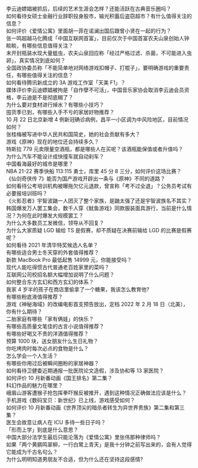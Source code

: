 李云迪嫖娼被抓后，后续的艺术生涯会怎样？还能活跃在古典音乐圈吗？  
如何看待女硕士金融行业辞职投身股市，输光积蓄后盗窃超市？有什么值得关注的信息？  
如何评价《爱情公寓》里面胡一菲在诺澜出国后跟曾小贤在一起的行为？  
张一鸣超越马化腾成「中国互联网首富」，目前仅次于中国首富农夫山泉创始人钟睒睒，有哪些信息值得关注？  
未开封瓶装水现大量蛆虫，农夫山泉回应称「经过严格过滤、杀菌，不可能进入虫卵」，真实情况到底如何？  
全国政协委员称「不能简单地对网络游戏扣帽子、打棍子」，要明确游戏的重要责任，有哪些值得关注的信息？  
如何看待腾讯新成立的 3A 游戏工作室「天美 F1」？  
媒体评价李云迪嫖娼被拘是「自作孽不可活」，中国音乐家协会取消李云迪会员资格，李云迪是不是彻底糊了？  
为什么要对食材进行焯水？有哪些小技巧？  
囤货季已到，有哪些入手不亏的家居好物推荐？  
10 月 22 日北京新增 4 例新冠确诊病例，昌平一小区调为中风险地区，目前情况如何？  
张桂梅被写进中华人民共和国简史，她的社会贡献有多大？  
游戏《原神》现在的地位还会持续多久？  
特斯拉 779 元卖限量空酒瓶，都是哪些人在买呢？该酒瓶能保值或者升值吗？  
为什么汽车不能设计成快撞车就自动刹车？  
中国看海最好的城市是哪里？  
NBA 21-22 赛季快船 113:115 勇士，库里 45 分 8 三分，如何评价这场比赛？  
《仙剑奇侠传 7》能否为国产游戏开辟出一条与《原神》不同的道路？  
如何看待公考培训机构被曝拖欠亿元退款，曾宣称「考不过全退」？公务员考试有必要报培训班吗？  
《火影忍者》宇智波鼬一人团灭了整个家族，是鼬太强了还是宇智波族名不其实？  
韩国爆发万人罢工集会，数千人穿《鱿鱼游戏》同款服装面具游行，当前是什么情况？为何在此时爆发大规模罢工？  
为什么大多数员工发微信，领导从不回复？  
为什么大家质疑 LGD 输给 TS 是假赛，却不质疑在决赛前输给 LGD 的比赛是假赛呢？  
如何看待 2021 年清华特奖候选人名单？  
有哪些适合男士冬天穿的外套值得推荐？  
新款 MacBook Pro 最低起售 14999 元，你能接受吗？  
现代人能吃得惯古代普通老百姓家里的菜吗？  
互联网公司校招名额大幅增加说明了什么问题？  
如何整合东方玄幻和西方玄幻的体系？  
我家 4 岁半的孩子在商店里偷拿了一个糖果，我该怎么教育他?  
有哪些粉底液值得推荐？  
游戏《神秘海域》的改编电影首支预告放出，定档 2022 年 2 月 18 日（北美），你有什么期待？  
二胎家庭有哪些「家有俩娃」的快乐？  
有哪些高质量文笔佳的古言小说值得推荐？  
有哪些好喝又不贵的洋酒值得推荐？  
预算 1000 块，送女朋友什么生日礼物？  
你吃烤肉时每次必点的食物是什么？  
怎么学会一个人生活？  
有哪些你用过后被瞬间圈粉的家居神器？  
如何看待卫健委近期通报一批医院论文造假，涉及协和等 13 家医院？  
如何评价 10 月新番动画《国王排名》第二集？  
科幻作品的魅力在哪里？  
峨眉山游客遭猴子抢包挥拳吓猴反被推开，遇到这种情况正确做法应该是什么？  
手机游戏《数码宝贝：新世纪》已上线，游戏感受如何？  
如何评价 10 月新番动画《世界顶尖的暗杀者转生为异世界贵族》第二集和第三集？  
医生会故意让病人在 ICU 多待一些日子吗？  
「形而上学」到底是什么意思？  
中国大部分法学生最后只能沦落为《爱情公寓》里张伟那种律师吗？  
如果「两个黄鹂鸣翠柳，一行白鹭上青天」是我十分钟之前写出来的，会有人觉得它能成为千古名句么？  
为什么明明知道男朋友不合适，但为什么还在坚持这段感情?  
